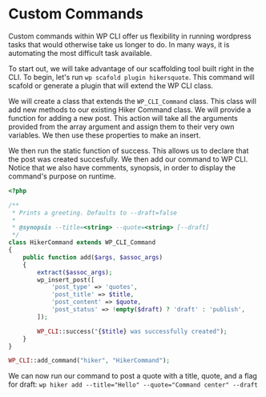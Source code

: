 Custom Commands
===============
Custom commands within WP CLI offer us flexibility in running wordpress tasks
that would otherwise take us longer to do. In many ways, it is automating the
most difficult task available.

To start out, we will take advantage of our scaffolding tool built right in the
CLI. To begin, let's run `wp scafold plugin hikersquote`. This command will
scafold or generate a plugin that will extend the WP CLI class.

We will create a class that extends the `WP_CLI_Command` class. This class will
add new methods to our existing Hiker Command class. We will provide a function
for adding a new post. This action will take all the arguments provided from the
array argument and assign them to their very own variables. We then use these
properties to make an insert.

We then run the static function of success. This allows us to declare that the
post was created succesfully. We then add our command to WP CLI. Notice that we
also have comments, synopsis, in order to display the command's purpose on
runtime.

```php
<?php

/**
 * Prints a greeting. Defaults to --draft=false
 *
 * @synopsis --title=<string> --quote=<string> [--draft]
 */
class HikerCommand extends WP_CLI_Command
{
	public function add($args, $assoc_args)
	{
		extract($assoc_args);		
		wp_insert_post([
			'post_type' => 'quotes',
			'post_title' => $title,
			'post_content' => $quote,
			'post_status' => !empty($draft) ? 'draft' : 'publish',
		]);

		WP_CLI::success("{$title} was successfully created");
	}
}

WP_CLI::add_command("hiker", "HikerCommand");
```

We can now run our command to post a quote with a title, quote, and a flag for
draft: `wp hiker add --title="Hello" --quote="Command center" --draft`
